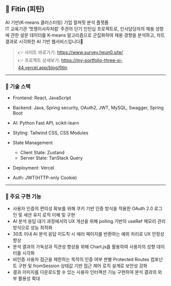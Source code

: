 ## 📝 Fitin (피틴)
AI 기반(K-means 클러스터링) 기업 컬쳐핏 분석 플랫폼  
IT 교육기관 ‘멋쟁이사자처럼’ 주관의 단기 인턴십 프로젝트로, 인사담당자의 채용 성향에 관한 설문 데이터를 K-means 
알고리즘으로 군집화하여 채용 경향을 분석하고, 차트 결과로 시각화한 AI 기반 웹서비스입니다🙂
> 👉 사이트 바로가기: https://www.survey.heun0.site/</br>
> 👉 프로젝트 상세보기: https://my-portfolio-three-xi-44.vercel.app/blog/fitin</br>

---

### 🧭 기술 스택
- Frontend: React, JavaScript
- Backend: Java, Spring security, OAuth2, JWT, MySQL, Swagger, Spring Boot
- AI: Python Fast API, scikit-learn
    
- Styling: Tailwind CSS, CSS Modules
- State Management
  - Client State: Zustand
  - Server State: TanStack Query
- Deployment: Vercel
- Auth: JWT(HTTP-only Cookie)
  
---

### 🚀 주요 구현 기능
- 사용자 인증의 편의성 확보를 위해 쿠키 기반 인증 방식을 적용한 OAuth 2.0 로그인 및 세션 유지 로직 이해 및 구현
- AI 분석 응답 대기 과정에서의 UX 개선을 위해 polling 기반의 useRef 메모리 관리 방식으로 성능 최적화
- 30초 이내 AI 분석 응답 미도착 시 에러 페이지를 반환하는 예외 처리로 UX 안정성 향상
- 분석 결과의 가독성과 직관성 향상을 위해 Chart.js를 활용하여 사용자의 성향 데이터를 시각화
- 비인증 사용자 접근을 제한하는 목적의 인증 여부 판별 Protected Routes 컴포넌트 구현 및 fromSession 상태값 기반 접근 제어 로직 설계로 보안성 강화
- 결과 이미지를 다운로드할 수 있는 사용자 인터랙션 기능 구현하여 분석 결과의 외부 활용성 확대
